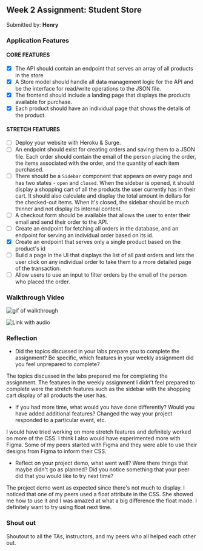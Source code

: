 
## Week 2 Assignment: Student Store

Submitted by: **Henry**

### Application Features

#### CORE FEATURES

- [X] The API should contain an endpoint that serves an array of all products in the store
- [X] A Store model should handle all data management logic for the API and be the interface for read/write operations to the JSON file.
- [X] The frontend should include a landing page that displays the products available for purchase.
- [X] Each product should have an individual page that shows the details of the product.

#### STRETCH FEATURES

- [ ] Deploy your website with Heroku & Surge. 
- [ ] An endpoint should exist for creating orders and saving them to a JSON file. Each order should contain the email of the person placing the order, the items associated with the order, and the quantity of each item purchased.
- [ ] There should be a `Sidebar` component that appears on every page and has two states - `open` and `closed`. When the sidebar is opened, it should display a shopping cart of all the products the user currently has in their cart. It should also calculate and display the total amount in dollars for the checked-out items. When it's closed, the sidebar should be much thinner and not display its internal content.
- [ ] A checkout form should be available that allows the user to enter their email and send their order to the API.
- [ ] Create an endpoint for fetching all orders in the database, and an endpoint for serving an individual order based on its id.
- [X] Create an endpoint that serves only a single product based on the product's id
- [ ] Build a page in the UI that displays the list of all past orders and lets the user click on any individual order to take them to a more detailed page of the transaction.
- [ ] Allow users to use an input to filter orders by the email of the person who placed the order.

### Walkthrough Video
![gif of walkthrough](https://cdn.loom.com/sessions/thumbnails/d17511ed510446c9ab573c31a781a9c0-with-play.gif)

![Link with audio](https://www.loom.com/share/d17511ed510446c9ab573c31a781a9c0)

### Reflection

* Did the topics discussed in your labs prepare you to complete the assignment? Be specific, which features in your weekly assignment did you feel unprepared to complete?

The topics discussed in the labs prepared me for completing the assignment. The features in the weekly assignment I didn't feel prepared to complete were the stretch features such as the sidebar with the shopping cart display of all products the user has. 

* If you had more time, what would you have done differently? Would you have added additional features? Changed the way your project responded to a particular event, etc.
  
I would have tried working on more stretch features and definitely worked on more of the CSS. I think I also would have experimented more with Figma. Some of my peers started with Figma and they were able to use their designs from Figma to inform their CSS.

* Reflect on your project demo, what went well? Were there things that maybe didn't go as planned? Did you notice something that your peer did that you would like to try next time?

The project demo went as expected since there's not much to display. I noticed that one of my peers used a float attribute in the CSS. She showed me how to use it and I was amazed at what a big difference the float made. I definitely want to try using float next time. 


### Shout out

Shoutout to all the TAs, instructors, and my peers who all helped each other out.
